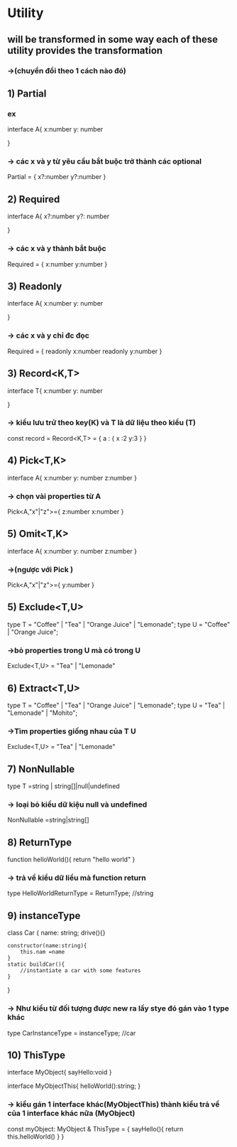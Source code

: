 # Utility

## will be transformed in some way each of these utility provides the transformation

### ->(chuyển đổi theo 1 cách nào đó)

## 1) Partial

### ex

interface A{
x:number
y: number

}

### -> các x và y từ yêu cầu bắt buộc trở thành các optional

Partial<A> = {
x?:number
y?:number
}

## 2) Required<T>

interface A{
x?:number
y?: number

}

### -> các x và y thành bắt buộc

Required<A> = {
x:number
y:number
}

## 3) Readonly<T>

interface A{
x:number
y: number

}

### -> các x và y chỉ đc đọc

Required<A> = {
readonly x:number
readonly y:number
}

## 3) Record<K,T>

interface T{
x:number
y: number

}

### -> kiểu lưu trử theo key(K) và T là dữ liệu theo kiểu (T)

const record = Record<K,T> = {
a : {
x :2
y:3
}
}

## 4) Pick<T,K>

interface A{
x:number
y: number
z:number
}

### -> chọn vài properties từ A

Pick<A,"x"|"z">={
z:number
x:number
}

## 5) Omit<T,K>

interface A{
x:number
y: number
z:number
}

### ->(ngược với Pick )

Pick<A,"x"|"z">={
y:number
}

## 5) Exclude<T,U>

type T = "Coffee" | "Tea" | "Orange Juice" | "Lemonade";
type U = "Coffee" | "Orange Juice";

### ->bỏ properties trong U mà có trong U

Exclude<T,U> = "Tea" | "Lemonade"

## 6) Extract<T,U>

type T = "Coffee" | "Tea" | "Orange Juice" | "Lemonade";
type U = "Tea" | "Lemonade" | "Mohito";

### ->Tìm properties giống nhau của T U

Exclude<T,U> = "Tea" | "Lemonade"

## 7) NonNullable<T>

type T =string | string[]|null|undefined

### -> loại bỏ kiểu dữ kiệu null và undefined

NonNullable<T> =string|string[]

## 8) ReturnType<T>

function helloWorld(){
return "hello world"
}

### -> trả về kiểu dữ liều mà function return

type HelloWorldReturnType = ReturnType<typeof helloWorld>; //string

## 9) instanceType<T>

class Car {
name: string;
drive(){}

    constructor(name:string){
        this.nam =name
    }
    static buildCar(){
        //instantiate a car with some features
    }

}

### -> Như kiểu từ đối tượng được new ra lấy stye đó gán vào 1 type khác

type CarInstanceType = instanceType<typeof Car>; //car

## 10) ThisType<T>

interface MyObject{
sayHello:void
}

interface MyObjectThis{
helloWorld():string;
}

### -> kiểu gán 1 interface khác(MyObjectThis) thành kiểu trả về của 1 interface khác nữa (MyObject)

const myObject: MyObject & ThisType<MyObjectThis> = {
sayHello(){
return this.helloWorld()
}
}
